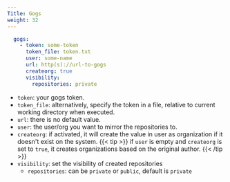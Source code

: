 ```yaml
---
Title: Gogs
weight: 32
---
```


```yaml
  gogs:
    - token: some-token
      token_file: token.txt
      user: some-name
      url: http(s)://url-to-gogs
      createorg: true
      visibility:
        repositories: private
```
- `token`: your gogs token.
- `token_file`: alternatively, specify the token in a file, relative to current working directory when executed.
- `url`: there is no default value.
- `user`: the user/org you want to mirror the repositories to. 
- `createorg`: if activated, it will create the value in user as organization if it doesn't exist on the system.
{{< tip >}}
if `user` is empty and `createorg` is set to `true`, it creates organizations based on the original author.
{{< /tip >}}
- `visibility`: set the visibility of created repositories
    - `repositories`: can be `private` or `public`, default is `private`